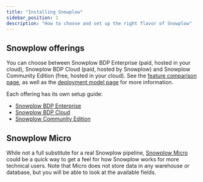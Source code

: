 ```yaml
---
title: "Installing Snowplow"
sidebar_position: 1
description: "How to choose and set up the right flavor of Snowplow"
---
```


## Snowplow offerings

You can choose between Snowplow BDP Enterprise (paid, hosted in your cloud), Snowplow BDP Cloud (paid, hosted by Snowplow) and Snowplow Community Edition (free, hosted in your cloud). See the [feature comparison page](/docs/feature-comparison/index.md), as well as the [deployment model page](/docs/fundamentals/deployment-model/index.md) for more information.

Each offering has its own setup guide:
* [Snowplow BDP Enterprise](/docs/getting-started-on-bdp/private-managed-cloud/index.md)
* [Snowplow BDP Cloud](/docs/getting-started-on-bdp/cloud/index.md)
* [Snowplow Community Edition](/docs/getting-started-on-community-edition/index.md)

## Snowplow Micro

While not a full substitute for a real Snowplow pipeline, [Snowplow Micro](/docs/testing-debugging/snowplow-micro/index.md) could be a quick way to get a feel for how Snowplow works for more technical users. Note that Micro does not store data in any warehouse or database, but you will be able to look at the available fields.
